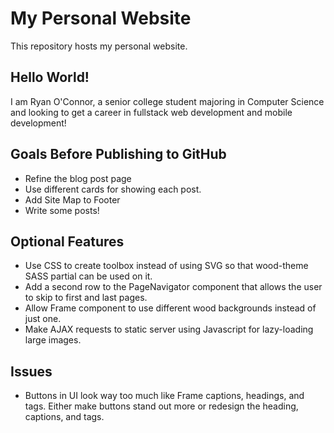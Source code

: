 # My Personal Website
This repository hosts my personal website.

## Hello World!
I am Ryan O'Connor, a senior college student majoring in Computer 
Science and looking to get a career in fullstack web development
and mobile development!

## Goals Before Publishing to GitHub
* Refine the blog post page
* Use different cards for showing each post.
* Add Site Map to Footer
* Write some posts!

## Optional Features
* Use CSS to create toolbox instead of using SVG so that
wood-theme SASS partial can be used on it.
* Add a second row to the PageNavigator component that
allows the user to skip to first and last pages.
* Allow Frame component to use different wood backgrounds instead
of just one.
* Make AJAX requests to static server using Javascript for
lazy-loading large images.

## Issues
* Buttons in UI look way too much like Frame captions, headings, and tags. Either make buttons stand out more or redesign the
heading, captions, and tags.
